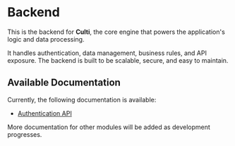 # Backend

This is the backend for **Culti**, the core engine that powers the application's logic and data processing.

It handles authentication, data management, business rules, and API exposure. The backend is built to be scalable, secure, and easy to maintain.

## Available Documentation

Currently, the following documentation is available:

- [Authentication API](./authentication/README.md)

More documentation for other modules will be added as development progresses.
